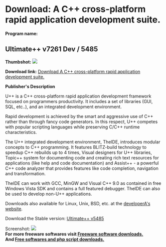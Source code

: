 # Download: A C++ cross-platform rapid application development suite.

**Program name:**

## Ultimate++ v7261 Dev / 5485

  
**Thumbshot:** ![](http://www.freewarefiles.com/screenshot/ultimateplusplus_md.jpg)   
  
**Download link:** [Download A C++ cross-platform rapid application development suite.](http://freesoftwares.boysofts.com/Ultimate-RC_program_28688.html)  
  


**Publisher's Description**  
  


U++ is a C++ cross-platform rapid application development framework focused on programmers productivity. It includes a set of libraries (GUI, SQL, etc..), and an integrated development environment. 

Rapid development is achieved by the smart and aggressive use of C++ rather than through fancy code generators. In this respect, U++ competes with popular scripting languages while preserving C/C++ runtime characteristics.

The U++ integrated development environment, TheIDE, introduces modular concepts to C++ programming. It features BLITZ-build technology to speedup C++ rebuilds up to 4 times, Visual designers for U++ libraries, Topic++ system for documenting code and creating rich text resources for applications (like help and code documentation) and Assist++ - a powerful C++ code analyzer that provides features like code completion, navigation and transformation.

TheIDE can work with GCC, MinGW and Visual C++ 9.0 as contained in free Windows Vista SDK and contains a full featured debugger. TheIDE can also be used to develop non-U++ applications.

Downloads also available for Linux, Unix, BSD, etc. at the [developerA's website](http://www.ultimatepp.org/). 

Download the Stable version: [Ultimate++ v5485](http://iweb.dl.sourceforge.net/project/upp/upp/5485/upp-win32-5485.exe)

  
  
Screenshot: ![](http://www.freewarefiles.com/screenshot/ultimateplusplus.jpg)   
**For more freeware softwares visit [Freeware software downloads.](http://freesoftwares.boysofts.com/)**   
**And [Free softwares and php script downloads.](http://www.boysofts.com/)**
